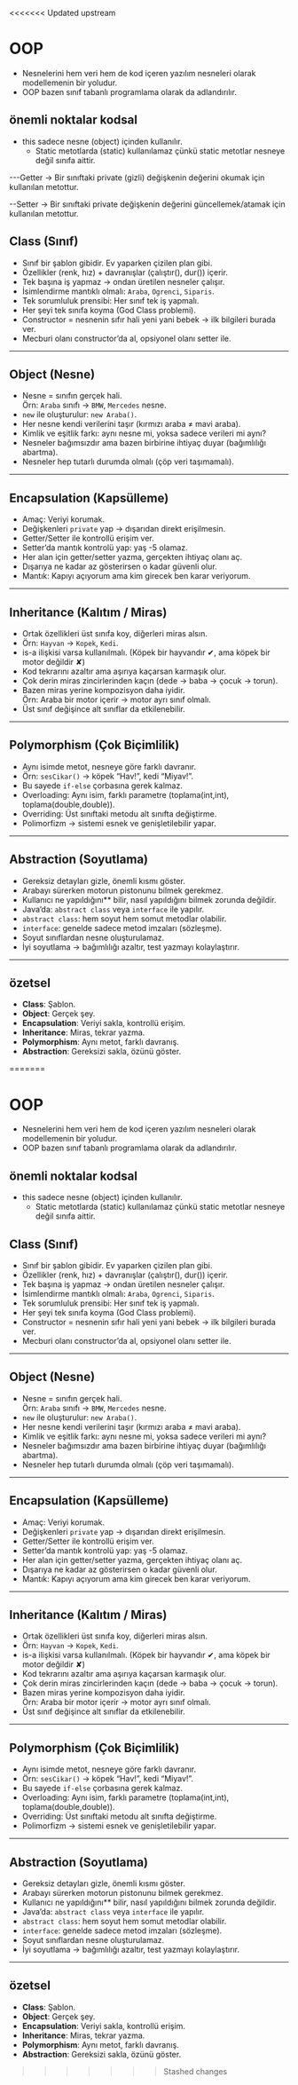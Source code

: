 <<<<<<< Updated upstream
# OOP 
 - Nesnelerini hem veri hem de kod içeren yazılım nesneleri olarak modellemenin bir yoludur.
 - OOP bazen sınıf tabanlı programlama olarak da adlandırılır.

## önemli noktalar kodsal
- this sadece nesne (object) içinden kullanılır.
   - Static metotlarda (static) kullanılamaz çünkü static metotlar nesneye değil sınıfa aittir.

  
 ---Getter → Bir sınıftaki private (gizli) değişkenin değerini okumak için kullanılan metottur.

--Setter → Bir sınıftaki private değişkenin değerini güncellemek/atamak için kullanılan metottur.

## Class (Sınıf)
- Sınıf bir şablon gibidir. Ev yaparken çizilen plan gibi.
- Özellikler (renk, hız) + davranışlar (çalıştır(), dur()) içerir.
- Tek başına iş yapmaz → ondan üretilen nesneler çalışır.
- İsimlendirme mantıklı olmalı: `Araba`, `Ogrenci`, `Siparis`.
- Tek sorumluluk prensibi: Her sınıf tek iş yapmalı.
- Her şeyi tek sınıfa koyma (God Class problemi).
- Constructor = nesnenin sıfır hali yeni yani bebek  → ilk bilgileri burada ver.
- Mecburi olanı constructor’da al, opsiyonel olanı setter ile.

---

## Object (Nesne)
- Nesne = sınıfın gerçek hali.  
  Örn: `Araba` sınıfı → `BMW`, `Mercedes` nesne.
- `new` ile oluşturulur: `new Araba()`.
- Her nesne kendi verilerini taşır (kırmızı araba ≠ mavi araba).
- Kimlik ve eşitlik farkı: aynı nesne mi, yoksa sadece verileri mi aynı?
- Nesneler bağımsızdır ama bazen birbirine ihtiyaç duyar (bağımlılığı abartma).
- Nesneler hep tutarlı durumda olmalı (çöp veri taşımamalı).

---

## Encapsulation (Kapsülleme)
- Amaç: Veriyi korumak.
- Değişkenleri `private` yap → dışarıdan direkt erişilmesin.
- Getter/Setter ile kontrollü erişim ver.
- Setter’da mantık kontrolü yap: yaş -5 olamaz.
- Her alan için getter/setter yazma, gerçekten ihtiyaç olanı aç.
- Dışarıya ne kadar az gösterirsen o kadar güvenli olur.
- Mantık: Kapıyı açıyorum ama kim girecek ben karar veriyorum.

---

## Inheritance (Kalıtım / Miras)
- Ortak özellikleri üst sınıfa koy, diğerleri miras alsın.
- Örn: `Hayvan` → `Kopek`, `Kedi`.
- is-a ilişkisi varsa kullanılmalı. (Köpek bir hayvandır ✔, ama köpek bir motor değildir ✘)
- Kod tekrarını azaltır ama aşırıya kaçarsan karmaşık olur.
- Çok derin miras zincirlerinden kaçın (dede → baba → çocuk → torun).
- Bazen miras yerine kompozisyon daha iyidir.  
  Örn: Araba bir motor içerir → motor ayrı sınıf olmalı.
- Üst sınıf değişince alt sınıflar da etkilenebilir.

---

## Polymorphism (Çok Biçimlilik)
- Aynı isimde metot, nesneye göre farklı davranır.
- Örn: `sesCikar()` → köpek “Hav!”, kedi “Miyav!”.
- Bu sayede `if-else` çorbasına gerek kalmaz.
- Overloading: Aynı isim, farklı parametre (toplama(int,int), toplama(double,double)).
- Overriding: Üst sınıftaki metodu alt sınıfta değiştirme.
- Polimorfizm → sistemi esnek ve genişletilebilir yapar.

---

## Abstraction (Soyutlama)
- Gereksiz detayları gizle, önemli kısmı göster.
- Arabayı sürerken motorun pistonunu bilmek gerekmez.
- Kullanıcı ne yapıldığını** bilir, nasıl yapıldığını bilmek zorunda değildir.
- Java’da: `abstract class` veya `interface` ile yapılır.
- `abstract class`: hem soyut hem somut metodlar olabilir.
- `interface`: genelde sadece metod imzaları (sözleşme).
- Soyut sınıflardan nesne oluşturulamaz.
- İyi soyutlama → bağımlılığı azaltır, test yazmayı kolaylaştırır.

---

## özetsel
- **Class**: Şablon.  
- **Object**: Gerçek şey.  
- **Encapsulation**: Veriyi sakla, kontrollü erişim.  
- **Inheritance**: Miras, tekrar yazma.  
- **Polymorphism**: Aynı metot, farklı davranış.  
- **Abstraction**: Gereksizi sakla, özünü göster.











=======
# OOP 
 - Nesnelerini hem veri hem de kod içeren yazılım nesneleri olarak modellemenin bir yoludur.
 - OOP bazen sınıf tabanlı programlama olarak da adlandırılır.

## önemli noktalar kodsal
- this sadece nesne (object) içinden kullanılır.
    - Static metotlarda (static) kullanılamaz çünkü static metotlar nesneye değil sınıfa aittir.

## Class (Sınıf)
- Sınıf bir şablon gibidir. Ev yaparken çizilen plan gibi.
- Özellikler (renk, hız) + davranışlar (çalıştır(), dur()) içerir.
- Tek başına iş yapmaz → ondan üretilen nesneler çalışır.
- İsimlendirme mantıklı olmalı: `Araba`, `Ogrenci`, `Siparis`.
- Tek sorumluluk prensibi: Her sınıf tek iş yapmalı.
- Her şeyi tek sınıfa koyma (God Class problemi).
- Constructor = nesnenin sıfır hali yeni yani bebek  → ilk bilgileri burada ver.
- Mecburi olanı constructor’da al, opsiyonel olanı setter ile.

---

## Object (Nesne)
- Nesne = sınıfın gerçek hali.  
  Örn: `Araba` sınıfı → `BMW`, `Mercedes` nesne.
- `new` ile oluşturulur: `new Araba()`.
- Her nesne kendi verilerini taşır (kırmızı araba ≠ mavi araba).
- Kimlik ve eşitlik farkı: aynı nesne mi, yoksa sadece verileri mi aynı?
- Nesneler bağımsızdır ama bazen birbirine ihtiyaç duyar (bağımlılığı abartma).
- Nesneler hep tutarlı durumda olmalı (çöp veri taşımamalı).

---

## Encapsulation (Kapsülleme)
- Amaç: Veriyi korumak.
- Değişkenleri `private` yap → dışarıdan direkt erişilmesin.
- Getter/Setter ile kontrollü erişim ver.
- Setter’da mantık kontrolü yap: yaş -5 olamaz.
- Her alan için getter/setter yazma, gerçekten ihtiyaç olanı aç.
- Dışarıya ne kadar az gösterirsen o kadar güvenli olur.
- Mantık: Kapıyı açıyorum ama kim girecek ben karar veriyorum.

---

## Inheritance (Kalıtım / Miras)
- Ortak özellikleri üst sınıfa koy, diğerleri miras alsın.
- Örn: `Hayvan` → `Kopek`, `Kedi`.
- is-a ilişkisi varsa kullanılmalı. (Köpek bir hayvandır ✔, ama köpek bir motor değildir ✘)
- Kod tekrarını azaltır ama aşırıya kaçarsan karmaşık olur.
- Çok derin miras zincirlerinden kaçın (dede → baba → çocuk → torun).
- Bazen miras yerine kompozisyon daha iyidir.  
  Örn: Araba bir motor içerir → motor ayrı sınıf olmalı.
- Üst sınıf değişince alt sınıflar da etkilenebilir.

---

## Polymorphism (Çok Biçimlilik)
- Aynı isimde metot, nesneye göre farklı davranır.
- Örn: `sesCikar()` → köpek “Hav!”, kedi “Miyav!”.
- Bu sayede `if-else` çorbasına gerek kalmaz.
- Overloading: Aynı isim, farklı parametre (toplama(int,int), toplama(double,double)).
- Overriding: Üst sınıftaki metodu alt sınıfta değiştirme.
- Polimorfizm → sistemi esnek ve genişletilebilir yapar.

---

## Abstraction (Soyutlama)
- Gereksiz detayları gizle, önemli kısmı göster.
- Arabayı sürerken motorun pistonunu bilmek gerekmez.
- Kullanıcı ne yapıldığını** bilir, nasıl yapıldığını bilmek zorunda değildir.
- Java’da: `abstract class` veya `interface` ile yapılır.
- `abstract class`: hem soyut hem somut metodlar olabilir.
- `interface`: genelde sadece metod imzaları (sözleşme).
- Soyut sınıflardan nesne oluşturulamaz.
- İyi soyutlama → bağımlılığı azaltır, test yazmayı kolaylaştırır.

---

## özetsel
- **Class**: Şablon.  
- **Object**: Gerçek şey.  
- **Encapsulation**: Veriyi sakla, kontrollü erişim.  
- **Inheritance**: Miras, tekrar yazma.  
- **Polymorphism**: Aynı metot, farklı davranış.  
- **Abstraction**: Gereksizi sakla, özünü göster.









>>>>>>> Stashed changes
